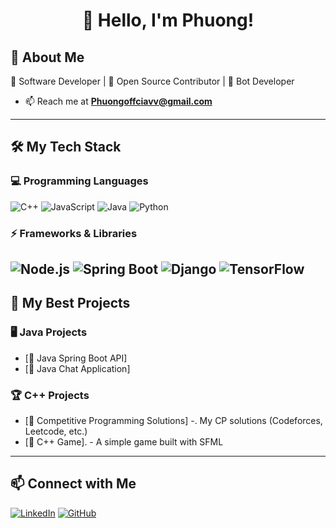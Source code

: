 <h1 align="center">👋 Hello, I'm Phuong!</h1>


## 🚀 About Me  
🔹 Software Developer | 🔹 Open Source Contributor | 🔹  Bot Developer
- 📫 Reach me at **Phuongoffciavv@gmail.com**

---

## 🛠️ My Tech Stack  

### **💻 Programming Languages** 
![C++](https://img.shields.io/badge/-C++-00599C?style=flat&logo=c%2B%2B&logoColor=white)
![JavaScript](https://img.shields.io/badge/-JavaScript-F7DF1E?style=flat&logo=javascript&logoColor=black)
![Java](https://img.shields.io/badge/-Java-007396?style=flat&logo=java&logoColor=white)
![Python](https://img.shields.io/badge/-Python-3776AB?style=flat&logo=python&logoColor=white)


### **⚡ Frameworks & Libraries**  
![Node.js](https://img.shields.io/badge/-Node.js-339933?style=flat&logo=node.js&logoColor=white)
![Spring Boot](https://img.shields.io/badge/-Spring%20Boot-6DB33F?style=flat&logo=spring&logoColor=white)
![Django](https://img.shields.io/badge/-Django-092E20?style=flat&logo=django&logoColor=white)
![TensorFlow](https://img.shields.io/badge/-TensorFlow-FF6F00?style=flat&logo=tensorflow&logoColor=white)
---


## 🚀 My Best Projects  

### 🖥️ **Java Projects**  
- [🔗 Java Spring Boot API] 
- [🔗 Java Chat Application]

### 🏆 **C++ Projects**  
- [🔗 Competitive Programming Solutions] -. My CP solutions (Codeforces, Leetcode, etc.)  
- [🔗 C++ Game]. - A simple game built with SFML
  
---
## 📫 Connect with Me  
[![LinkedIn](https://img.shields.io/badge/-LinkedIn-0077B5?style=flat&logo=LinkedIn&logoColor=white)](https://linkedin.com/in/phuong-nguyen-van-dev)
[![GitHub](https://img.shields.io/badge/-GitHub-181717?style=flat&logo=GitHub&logoColor=white)](https://github.com/PhuongBKA235)

